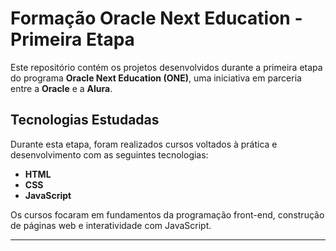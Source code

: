 # Formação Oracle Next Education - Primeira Etapa

Este repositório contém os projetos desenvolvidos durante a primeira etapa do programa **Oracle Next Education (ONE)**, uma iniciativa em parceria entre a **Oracle** e a **Alura**.

## Tecnologias Estudadas

Durante esta etapa, foram realizados cursos voltados à prática e desenvolvimento com as seguintes tecnologias:

- **HTML**
- **CSS**
- **JavaScript**

Os cursos focaram em fundamentos da programação front-end, construção de páginas web e interatividade com JavaScript.

---

